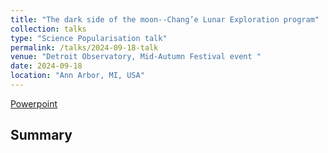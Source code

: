 ```yaml
---
title: "The dark side of the moon--Chang’e Lunar Exploration program"
collection: talks
type: "Science Popularisation talk"
permalink: /talks/2024-09-18-talk
venue: "Detroit Observatory, Mid-Autumn Festival event "
date: 2024-09-18
location: "Ann Arbor, MI, USA"
---
```


[Powerpoint](https://docs.google.com/presentation/d/1extghzTPFDO5M2OxMLu1fkiWMR2Eqcjw/edit?slide=id.p1#slide=id.p1)

## Summary

